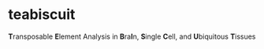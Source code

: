 # teabiscuit
**T**ransposable **E**lement Analysis in **B**ra**I**n, **S**ingle **C**ell, and **U**biquitous **T**issues
